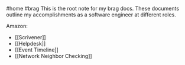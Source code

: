 #home #brag
This is the root note for my brag docs. These documents outline my accomplishments as a software engineer at different roles. 

Amazon:
* [[Scrivener]]
* [[Helpdesk]]
* [[Event Timeline]]
* [[Network Neighbor Checking]]


